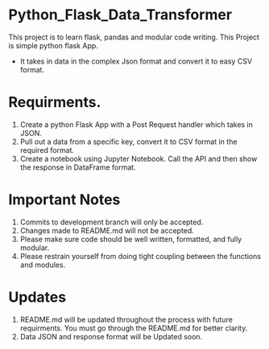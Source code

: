 # Python_Flask_Data_Transformer
This project is to learn flask, pandas and modular code writing. This Project is simple python flask App. 

* It takes in data in the complex Json format and convert it to easy CSV format.
# Requirments.
1. Create a python Flask App with a Post Request handler which takes in JSON.
2. Pull out a data from a specific key, convert it to CSV format in the required format.
3. Create a notebook using Jupyter Notebook. Call the API and then show the response in DataFrame format.

# Important Notes
1. Commits to development branch will only be accepted.
2. Changes made to README.md will not be accepted.
3. Please make sure code should be well written, formatted, and fully modular.
4. Please restrain yourself from doing tight coupling between the functions and modules.

# Updates
1. README.md will be updated throughout the process with future requirments. You must go through the README.md for better clarity.
2. Data JSON and response format will be Updated soon. 
